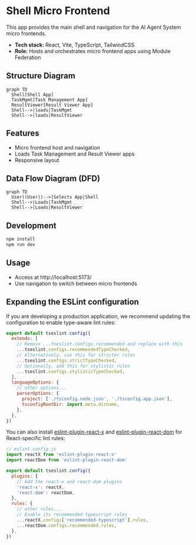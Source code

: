 # Shell Micro Frontend

This app provides the main shell and navigation for the AI Agent System micro frontends.

- **Tech stack:** React, Vite, TypeScript, TailwindCSS
- **Role:** Hosts and orchestrates micro frontend apps using Module Federation

## Structure Diagram
```mermaid
graph TD
  Shell[Shell App]
  TaskMgmt[Task Management App]
  ResultViewer[Result Viewer App]
  Shell-->|loads|TaskMgmt
  Shell-->|loads|ResultViewer
```

## Features
- Micro frontend host and navigation
- Loads Task Management and Result Viewer apps
- Responsive layout

## Data Flow Diagram (DFD)
```mermaid
graph TD
  User((User))-->|Selects App|Shell
  Shell-->|Loads|TaskMgmt
  Shell-->|Loads|ResultViewer
```

## Development
```sh
npm install
npm run dev
```

## Usage
- Access at http://localhost:5173/
- Use navigation to switch between micro frontends

## Expanding the ESLint configuration

If you are developing a production application, we recommend updating the configuration to enable type-aware lint rules:

```js
export default tseslint.config({
  extends: [
    // Remove ...tseslint.configs.recommended and replace with this
    ...tseslint.configs.recommendedTypeChecked,
    // Alternatively, use this for stricter rules
    ...tseslint.configs.strictTypeChecked,
    // Optionally, add this for stylistic rules
    ...tseslint.configs.stylisticTypeChecked,
  ],
  languageOptions: {
    // other options...
    parserOptions: {
      project: ['./tsconfig.node.json', './tsconfig.app.json'],
      tsconfigRootDir: import.meta.dirname,
    },
  },
})
```

You can also install [eslint-plugin-react-x](https://github.com/Rel1cx/eslint-react/tree/main/packages/plugins/eslint-plugin-react-x) and [eslint-plugin-react-dom](https://github.com/Rel1cx/eslint-react/tree/main/packages/plugins/eslint-plugin-react-dom) for React-specific lint rules:

```js
// eslint.config.js
import reactX from 'eslint-plugin-react-x'
import reactDom from 'eslint-plugin-react-dom'

export default tseslint.config({
  plugins: {
    // Add the react-x and react-dom plugins
    'react-x': reactX,
    'react-dom': reactDom,
  },
  rules: {
    // other rules...
    // Enable its recommended typescript rules
    ...reactX.configs['recommended-typescript'].rules,
    ...reactDom.configs.recommended.rules,
  },
})
```
